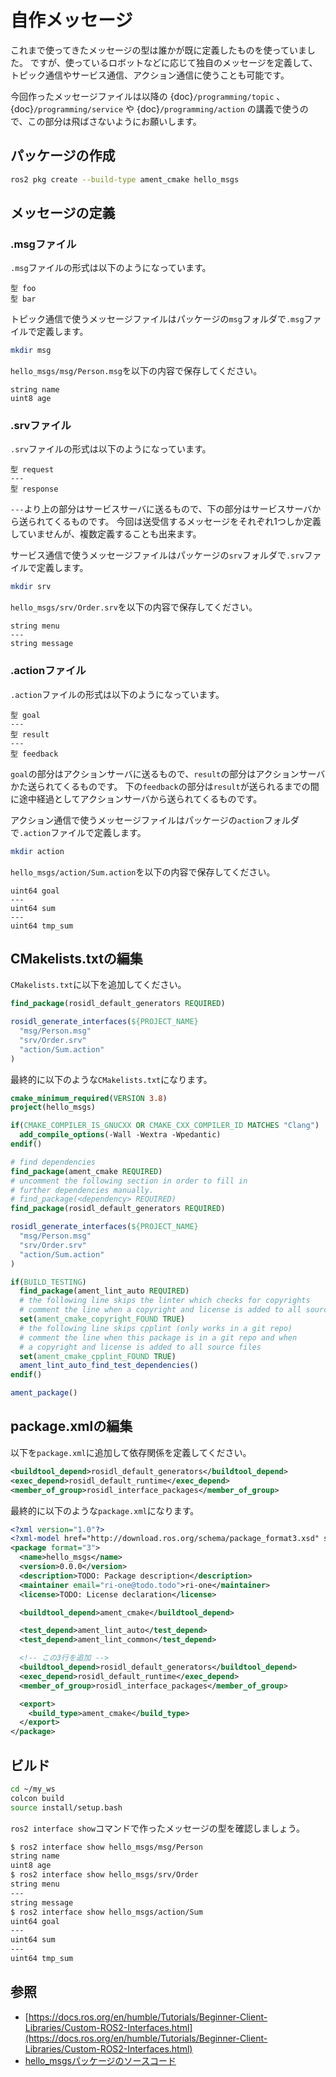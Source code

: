 # 自作メッセージ

これまで使ってきたメッセージの型は誰かが既に定義したものを使っていました。
ですが、使っているロボットなどに応じて独自のメッセージを定義して、トピック通信やサービス通信、アクション通信に使うことも可能です。

今回作ったメッセージファイルは以降の
{doc}`/programming/topic`
、
{doc}`/programming/service`
や
{doc}`/programming/action`
の講義で使うので、この部分は飛ばさないようにお願いします。

## パッケージの作成

```bash
ros2 pkg create --build-type ament_cmake hello_msgs
```

## メッセージの定義

### .msgファイル

`.msg`ファイルの形式は以下のようになっています。

```none
型 foo
型 bar
```

トピック通信で使うメッセージファイルはパッケージの`msg`フォルダで`.msg`ファイルで定義します。

```bash
mkdir msg
```

`hello_msgs/msg/Person.msg`を以下の内容で保存してください。

```none
string name
uint8 age
```

### .srvファイル

`.srv`ファイルの形式は以下のようになっています。

```none
型 request
---
型 response
```

`---`より上の部分はサービスサーバに送るもので、下の部分はサービスサーバから送られてくるものです。
今回は送受信するメッセージをそれぞれ1つしか定義していませんが、複数定義することも出来ます。

サービス通信で使うメッセージファイルはパッケージの`srv`フォルダで`.srv`ファイルで定義します。

```bash
mkdir srv
```

`hello_msgs/srv/Order.srv`を以下の内容で保存してください。

```none
string menu
---
string message
```

### .actionファイル

`.action`ファイルの形式は以下のようになっています。

```none
型 goal
---
型 result
---
型 feedback
```

`goal`の部分はアクションサーバに送るもので、`result`の部分はアクションサーバかた送られてくるものです。
下の`feedback`の部分は`result`が送られるまでの間に途中経過としてアクションサーバから送られてくるものです。

アクション通信で使うメッセージファイルはパッケージの`action`フォルダで`.action`ファイルで定義します。

```bash
mkdir action
```

`hello_msgs/action/Sum.action`を以下の内容で保存してください。

```none
uint64 goal
---
uint64 sum
---
uint64 tmp_sum
```

## CMakelists.txtの編集

`CMakelists.txt`に以下を追加してください。

```cmake
find_package(rosidl_default_generators REQUIRED)

rosidl_generate_interfaces(${PROJECT_NAME}
  "msg/Person.msg"
  "srv/Order.srv"
  "action/Sum.action"
)
```

最終的に以下のような`CMakelists.txt`になります。

```cmake
cmake_minimum_required(VERSION 3.8)
project(hello_msgs)

if(CMAKE_COMPILER_IS_GNUCXX OR CMAKE_CXX_COMPILER_ID MATCHES "Clang")
  add_compile_options(-Wall -Wextra -Wpedantic)
endif()

# find dependencies
find_package(ament_cmake REQUIRED)
# uncomment the following section in order to fill in
# further dependencies manually.
# find_package(<dependency> REQUIRED)
find_package(rosidl_default_generators REQUIRED)

rosidl_generate_interfaces(${PROJECT_NAME}
  "msg/Person.msg"
  "srv/Order.srv"
  "action/Sum.action"
)

if(BUILD_TESTING)
  find_package(ament_lint_auto REQUIRED)
  # the following line skips the linter which checks for copyrights
  # comment the line when a copyright and license is added to all source files
  set(ament_cmake_copyright_FOUND TRUE)
  # the following line skips cpplint (only works in a git repo)
  # comment the line when this package is in a git repo and when
  # a copyright and license is added to all source files
  set(ament_cmake_cpplint_FOUND TRUE)
  ament_lint_auto_find_test_dependencies()
endif()

ament_package()
```

## package.xmlの編集

以下を`package.xml`に追加して依存関係を定義してください。

```xml
<buildtool_depend>rosidl_default_generators</buildtool_depend>
<exec_depend>rosidl_default_runtime</exec_depend>
<member_of_group>rosidl_interface_packages</member_of_group>
```

最終的に以下のような`package.xml`になります。

```xml
<?xml version="1.0"?>
<?xml-model href="http://download.ros.org/schema/package_format3.xsd" schematypens="http://www.w3.org/2001/XMLSchema"?>
<package format="3">
  <name>hello_msgs</name>
  <version>0.0.0</version>
  <description>TODO: Package description</description>
  <maintainer email="ri-one@todo.todo">ri-one</maintainer>
  <license>TODO: License declaration</license>

  <buildtool_depend>ament_cmake</buildtool_depend>

  <test_depend>ament_lint_auto</test_depend>
  <test_depend>ament_lint_common</test_depend>

  <!-- この3行を追加 -->
  <buildtool_depend>rosidl_default_generators</buildtool_depend>
  <exec_depend>rosidl_default_runtime</exec_depend>
  <member_of_group>rosidl_interface_packages</member_of_group>

  <export>
    <build_type>ament_cmake</build_type>
  </export>
</package>
```

## ビルド

```bash
cd ~/my_ws
colcon build
source install/setup.bash
```

`ros2 interface show`コマンドで作ったメッセージの型を確認しましょう。

```bash
$ ros2 interface show hello_msgs/msg/Person 
string name
uint8 age
$ ros2 interface show hello_msgs/srv/Order
string menu
---
string message
$ ros2 interface show hello_msgs/action/Sum 
uint64 goal
---
uint64 sum
---
uint64 tmp_sum
```

## 参照

- [https://docs.ros.org/en/humble/Tutorials/Beginner-Client-Libraries/Custom-ROS2-Interfaces.html](https://docs.ros.org/en/humble/Tutorials/Beginner-Client-Libraries/Custom-ROS2-Interfaces.html)
- [hello_msgsパッケージのソースコード](https://github.com/Rione/home_ros2_workshop/tree/main/hello_msgs)
